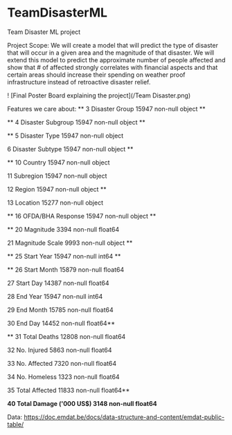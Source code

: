 # TeamDisasterML
Team Disaster ML project


Project Scope:
We will create a model that will predict the type of disaster that will occur in a given area and the magnitude of that disaster. We will extend this model to predict the approximate number of people affected and show that # of affected strongly correlates with financial aspects and that certain areas should increase their spending on weather proof infrastructure instead of retroactive disaster relief.


! [Final Poster Board explaining the project](/Team Disaster.png)



Features we care about:
** 3   Disaster Group                             15947 non-null  object **

** 4   Disaster Subgroup                          15947 non-null  object **

** 5   Disaster Type                              15947 non-null  object 

 6   Disaster Subtype                           15947 non-null  object **
 
** 10  Country                                    15947 non-null  object 

 11  Subregion                                  15947 non-null  object 
 
 12  Region                                     15947 non-null  object **
 
 13  Location                                   15277 non-null  object 
 
** 16  OFDA/BHA Response                          15947 non-null  object **

** 20  Magnitude                                  3394 non-null   float64

 21  Magnitude Scale                            9993 non-null   object **
 
** 25  Start Year                                 15947 non-null  int64  **

** 26  Start Month                                15879 non-null  float64

 27  Start Day                                  14387 non-null  float64
 
 28  End Year                                   15947 non-null  int64  
 
 29  End Month                                  15785 non-null  float64
 
 30  End Day                                    14452 non-null  float64**
 
** 31  Total Deaths                               12808 non-null  float64

 32  No. Injured                                5863 non-null   float64
 
 33  No. Affected                               7320 non-null   float64
 
 34  No. Homeless                               1323 non-null   float64
 
 35  Total Affected                             11833 non-null  float64**
 
 **40  Total Damage ('000 US$)                    3148 non-null   float64**
 





Data: https://doc.emdat.be/docs/data-structure-and-content/emdat-public-table/



